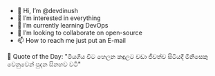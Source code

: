 - 👋 Hi, I’m @devdinush
- 👀 I’m interested in everything
- 🌱 I’m currently learning DevOps
- 💞️ I’m looking to collaborate on open-source
- 📫 How to reach me just put an E-mail

<!-- start quote -->
💬 Quote of the Day: "මියගිය විට හෙලන කඳුලට වඩා ජීවත්ව සිටියදී මිනිසෙකු වෙනුවෙන් පුදන සිනහව වටී"
<!-- end quote -->
